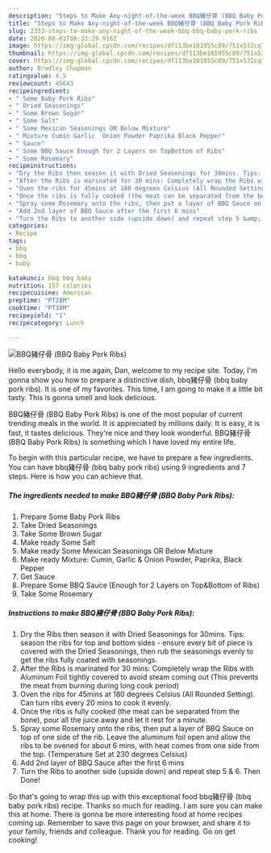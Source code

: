 ```yaml
---
description: "Steps to Make Any-night-of-the-week BBQ豬仔骨 (BBQ Baby Pork Ribs)"
title: "Steps to Make Any-night-of-the-week BBQ豬仔骨 (BBQ Baby Pork Ribs)"
slug: 2353-steps-to-make-any-night-of-the-week-bbq-bbq-baby-pork-ribs
date: 2020-08-01T06:33:29.916Z
image: https://img-global.cpcdn.com/recipes/df113be181955c89/751x532cq70/bbq豬仔骨-bbq-baby-pork-ribs-recipe-main-photo.jpg
thumbnail: https://img-global.cpcdn.com/recipes/df113be181955c89/751x532cq70/bbq豬仔骨-bbq-baby-pork-ribs-recipe-main-photo.jpg
cover: https://img-global.cpcdn.com/recipes/df113be181955c89/751x532cq70/bbq豬仔骨-bbq-baby-pork-ribs-recipe-main-photo.jpg
author: Bradley Chapman
ratingvalue: 4.5
reviewcount: 45643
recipeingredient:
- " Some Baby Pork Ribs"
- " Dried Seasonings"
- " Some Brown Sugar"
- " Some Salt"
- " Some Mexican Seasonings OR Below Mixture"
- " Mixture Cumin Garlic  Onion Powder Paprika Black Pepper"
- " Sauce"
- " Some BBQ Sauce Enough for 2 Layers on TopBottom of Ribs"
- " Some Rosemary"
recipeinstructions:
- "Dry the Ribs then season it with Dried Seasonings for 30mins. Tips: season the ribs for top and bottom sides - ensure every bit of piece is covered with the Dried Seasonings, then rub the seasonings evenly to get the ribs fully coated with seasonings."
- "After the Ribs is marinated for 30 mins: Completely wrap the Ribs with Aluminum Foil tightly covered to avoid steam coming out (This prevents the meat from burning during long cook period)"
- "Oven the ribs for 45mins at 180 degrees Celsius (All Rounded Setting). Can turn ribs every 20 mins to cook it evenly."
- "Once the ribs is fully cooked (the meat can be separated from the bone), pour all the juice away and let it rest for a minute."
- "Spray some Rosemary onto the ribs, then put a layer of BBQ Sauce on top of one side of the rib. Leave the aluminum foil open and allow the ribs to be ovened for about 6 mins, with heat comes from one side from the top. (Temperature Set at 230 degrees Celsius)"
- "Add 2nd layer of BBQ Sauce after the first 6 mins"
- "Turn the Ribs to another side (upside down) and repeat step 5 &amp; 6. Then Done!"
categories:
- Recipe
tags:
- bbq
- bbq
- baby

katakunci: bbq bbq baby 
nutrition: 157 calories
recipecuisine: American
preptime: "PT28M"
cooktime: "PT38M"
recipeyield: "1"
recipecategory: Lunch

---
```



![BBQ豬仔骨 (BBQ Baby Pork Ribs)](https://img-global.cpcdn.com/recipes/df113be181955c89/751x532cq70/bbq豬仔骨-bbq-baby-pork-ribs-recipe-main-photo.jpg)

Hello everybody, it is me again, Dan, welcome to my recipe site. Today, I'm gonna show you how to prepare a distinctive dish, bbq豬仔骨 (bbq baby pork ribs). It is one of my favorites. This time, I am going to make it a little bit tasty. This is gonna smell and look delicious.

BBQ豬仔骨 (BBQ Baby Pork Ribs) is one of the most popular of current trending meals in the world. It is appreciated by millions daily. It is easy, it is fast, it tastes delicious. They're nice and they look wonderful. BBQ豬仔骨 (BBQ Baby Pork Ribs) is something which I have loved my entire life.




To begin with this particular recipe, we have to prepare a few ingredients. You can have bbq豬仔骨 (bbq baby pork ribs) using 9 ingredients and 7 steps. Here is how you can achieve that.

<!--inarticleads1-->

##### The ingredients needed to make BBQ豬仔骨 (BBQ Baby Pork Ribs):

1. Prepare  Some Baby Pork Ribs
1. Take  Dried Seasonings
1. Take  Some Brown Sugar
1. Make ready  Some Salt
1. Make ready  Some Mexican Seasonings OR Below Mixture
1. Make ready  Mixture: Cumin, Garlic &amp; Onion Powder, Paprika, Black Pepper
1. Get  Sauce
1. Prepare  Some BBQ Sauce (Enough for 2 Layers on Top&amp;Bottom of Ribs)
1. Take  Some Rosemary




<!--inarticleads2-->

##### Instructions to make BBQ豬仔骨 (BBQ Baby Pork Ribs):

1. Dry the Ribs then season it with Dried Seasonings for 30mins. Tips: season the ribs for top and bottom sides - ensure every bit of piece is covered with the Dried Seasonings, then rub the seasonings evenly to get the ribs fully coated with seasonings.
1. After the Ribs is marinated for 30 mins: Completely wrap the Ribs with Aluminum Foil tightly covered to avoid steam coming out (This prevents the meat from burning during long cook period)
1. Oven the ribs for 45mins at 180 degrees Celsius (All Rounded Setting). Can turn ribs every 20 mins to cook it evenly.
1. Once the ribs is fully cooked (the meat can be separated from the bone), pour all the juice away and let it rest for a minute.
1. Spray some Rosemary onto the ribs, then put a layer of BBQ Sauce on top of one side of the rib. Leave the aluminum foil open and allow the ribs to be ovened for about 6 mins, with heat comes from one side from the top. (Temperature Set at 230 degrees Celsius)
1. Add 2nd layer of BBQ Sauce after the first 6 mins
1. Turn the Ribs to another side (upside down) and repeat step 5 &amp; 6. Then Done!




So that's going to wrap this up with this exceptional food bbq豬仔骨 (bbq baby pork ribs) recipe. Thanks so much for reading. I am sure you can make this at home. There is gonna be more interesting food at home recipes coming up. Remember to save this page on your browser, and share it to your family, friends and colleague. Thank you for reading. Go on get cooking!
